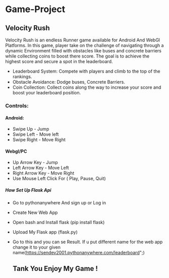 # Game-Project
## Velocity Rush
Velocity Rush is an endless Runner game available for Android And WebGl Platforms. In this game, player take on the challenge of navigating through a dynamic Environment filled with obstacles like buses and concrete barriers while collecting coins to boost there score. The goal is to achieve the highest score and secure a spot in the leaderboard.
- Leaderboard System: Compete with players and climb to the top of the rankings.
- Obstacle Avoidance: Dodge buses, Concrete Barriers.
- Coin Collection: Collect coins along the way to increase your score and boost your leaderboard position.

### Controls:
#### Android:
- Swipe Up - Jump
- Swipe Left - Move left
- Swipe Right - Move Right

#### Webgl/PC
- Up Arrow Key - Jump
- Left Arrow Key - Move Left
- Right Arrow Key - Move Right
- Use Mouse Left Click For ( Play, Pause, Quit)
  
##### How Set Up Flask Api 
- Go to pythonanywhere And sign up or Log in
- Create New Web App
- Open bash and Install flask (pip install flask)
- Upload My Flask app (flask.py)
- Go to this and you can se Result. If u put different name for the web app change it to your given name(https://sendev2001.pythonanywhere.com/leaderboard";)

  ## Tank You Enjoy My Game !


  
